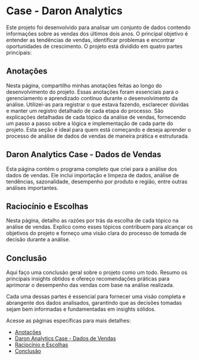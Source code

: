 # Case - Daron Analytics

Este projeto foi desenvolvido para analisar um conjunto de dados contendo informações sobre as vendas dos últimos dois anos. O principal objetivo é entender as tendências de vendas, identificar problemas e encontrar oportunidades de crescimento. O projeto está dividido em quatro partes principais:

## Anotações
Nesta página, compartilho minhas anotações feitas ao longo do desenvolvimento do projeto. Essas anotações foram essenciais para o gerenciamento e aprendizado contínuo durante o desenvolvimento da análise. Utilizei-as para registrar o que estava fazendo, esclarecer dúvidas e manter um registro detalhado de cada etapa do processo. São explicações detalhadas de cada tópico da análise de vendas, fornecendo um passo a passo sobre a lógica e implementação de cada parte do projeto. Esta seção é ideal para quem está começando e deseja aprender o processo de análise de dados de vendas de maneira prática e estruturada.

## Daron Analytics Case - Dados de Vendas
Esta página contém o programa completo que criei para a análise dos dados de vendas. Ele inclui importação e limpeza de dados, análise de tendências, sazonalidade, desempenho por produto e região, entre outras análises importantes.

## Raciocínio e Escolhas
Nesta página, detalho as razões por trás da escolha de cada tópico na análise de vendas. Explico como esses tópicos contribuem para alcançar os objetivos do projeto e forneço uma visão clara do processo de tomada de decisão durante a análise.

## Conclusão
Aqui faço uma conclusão geral sobre o projeto como um todo. Resumo os principais insights obtidos e ofereço recomendações práticas para aprimorar o desempenho das vendas com base na análise realizada.

Cada uma dessas partes é essencial para fornecer uma visão completa e abrangente dos dados analisados, garantindo que as decisões tomadas sejam bem informadas e fundamentadas em insights sólidos.

Acesse as páginas específicas para mais detalhes:
- [Anotações](https://github.com/pedrocrf/Analise-de-dados-de-vendas/blob/main/Anotações.md)
- [Daron Analytics Case - Dados de Vendas](https://github.com/pedrocrf/Analise-de-dados-de-vendas/blob/main/%5BDaron_Analytics%5D%20Case%20-%20Dados%20de%20Vendas.ipynb)
- [Raciocínio e Escolhas](https://github.com/pedrocrf/Analise-de-dados-de-vendas/blob/main/Raciocínio%20e%20Escolhas.md)
- [Conclusão](https://github.com/pedrocrf/Analise-de-dados-de-vendas/blob/main/Conclusão.md)





